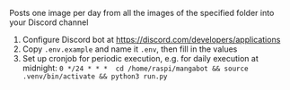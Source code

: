 Posts one image per day from all the images of the specified folder into your Discord channel

1. Configure Discord bot at https://discord.com/developers/applications
2. Copy `.env.example` and name it `.env`, then fill in the values
3. Set up cronjob for periodic execution, e.g. for daily execution at midnight: `0 */24 * * *  cd /home/raspi/mangabot && source .venv/bin/activate && python3 run.py`

